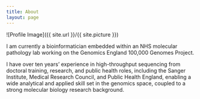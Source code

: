 ```yaml
---
title: About
layout: page
---
```

![Profile Image]({{ site.url }}/{{ site.picture }})

I am currently a bioinformatician embedded within an NHS molecular pathology lab working on the Genomics England 100,000 Genomes Project.

I have over ten years’ experience in high-throughput sequencing from doctoral training, research, and public health roles, including the Sanger Institute, Medical Research Council, and Public Health England, enabling a wide analytical and applied skill set in the genomics space, coupled to a strong molecular biology research background.

